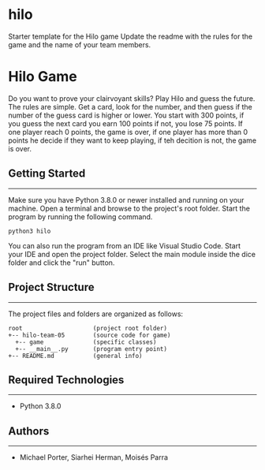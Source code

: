 # hilo
Starter template for the Hilo game
Update the readme with the rules for the game and the name of your team members.

# Hilo Game
Do you want to prove your clairvoyant skills? Play Hilo and guess the future. The rules are simple. Get a card, look for the number, and then guess if the number of the guess card is higher or lower. You start with 300 points, if you guess the next card you earn 100 points if not, you lose 75 points. If one player reach 0 points, the game is over, if one player has more than 0 points he decide if they want to keep playing, if teh decition is not, the game is over.

## Getting Started
---
Make sure you have Python 3.8.0 or newer installed and running on your machine. Open a terminal and 
browse to the project's root folder. Start the program by running the following command.
```
python3 hilo 
```
You can also run the program from an IDE like Visual Studio Code. Start your IDE and open the 
project folder. Select the main module inside the dice folder and click the "run" button.

## Project Structure
---
The project files and folders are organized as follows:
```
root                    (project root folder)
+-- hilo-team-05        (source code for game)
  +-- game              (specific classes)
  +-- __main__.py       (program entry point)
+-- README.md           (general info)
```

## Required Technologies
---
* Python 3.8.0

## Authors
---
* Michael Porter, Siarhei Herman, Moisés Parra

